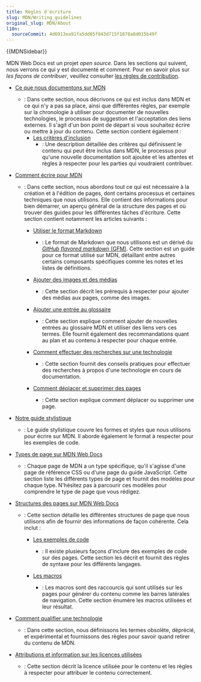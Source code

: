 ```yaml
---
title: Règles d'écriture
slug: MDN/Writing_guidelines
original_slug: MDN/About
l10n:
  sourceCommit: 4d6913ea91fa5dd65f843d715f1878a8d015b49f
---
```

{{MDNSidebar}}

MDN Web Docs est un projet <i lang="en">open source</i>. Dans les sections qui suivent, nous verrons ce qui y est documenté et comment. Pour en savoir plus sur _les façons de contribuer_, veuillez consulter [les règles de contribution](/fr/docs/MDN/Community).

- [Ce que nous documentons sur MDN](/fr/docs/MDN/Writing_guidelines/What_we_write)

  - : Dans cette section, nous décrivons ce qui est inclus dans MDN et ce qui n'y a pas sa place, ainsi que différentes règles, par exemple sur la chronologie à utiliser pour documenter de nouvelles technologies, le processus de suggestion et l'acceptation des liens externes. Il s'agit d'un bon point de départ si vous souhaitez écrire ou mettre à jour du contenu. Cette section contient également&nbsp;:
    - [Les critères d'inclusion](/fr/docs/MDN/Writing_guidelines/What_we_write/Criteria_for_inclusion)
      - : Une description détaillée des critères qui définissent le contenu qui peut être inclus dans MDN, le processus pour qu'une nouvelle documentation soit ajoutée et les attentes et règles à respecter pour les parties qui voudraient contribuer.

- [Comment écrire pour MDN](/fr/docs/MDN/Writing_guidelines/Howto)

  - : Dans cette section, nous abordons tout ce qui est nécessaire à la création et à l'édition de pages, dont certains processus et certaines techniques que nous utilisons. Elle contient des informations pour bien démarrer, un aperçu général de la structure des pages et où trouver des guides pour les différentes tâches d'écriture. Cette section contient notamment les articles suivants&nbsp;:

    - [Utiliser le format Markdown](/fr/docs/MDN/Writing_guidelines/Howto/Markdown_in_MDN)

      - : Le format de Markdown que nous utilisons est un dérivé du [<i lang="en">GitHub flavored markdown</i> (GFM)](https://github.github.com/gfm/). Cette section est un guide pour ce format utilisé sur MDN, détaillant entre autres certains composants spécifiques comme les notes et les listes de définitions.

    - [Ajouter des images et des médias](/fr/docs/MDN/Writing_guidelines/Howto/Images_media)

      - : Cette section décrit les prérequis à respecter pour ajouter des médias aux pages, comme des images.

    - [Ajouter une entrée au glossaire](/fr/docs/MDN/Writing_guidelines/Howto/Write_a_new_entry_in_the_glossary)

      - : Cette section explique comment ajouter de nouvelles entrées au glossaire MDN et utiliser des liens vers ces termes. Elle fournit également des recommandations quant au plan et au contenu à respecter pour chaque entrée.

    - [Comment effectuer des recherches sur une technologie](/fr/docs/MDN/Writing_guidelines/Howto/Research_technology)

      - : Cette section fournit des conseils pratiques pour effectuer des recherches à propos d'une technologie en cours de documentation.

    - [Comment déplacer et supprimer des pages](/fr/docs/MDN/Writing_guidelines/Howto/Creating_moving_deleting)

      - : Cette section explique comment déplacer ou supprimer une page.

- [Notre guide stylistique](/fr/docs/MDN/Writing_guidelines/Writing_style_guide)

  - : Le guide stylistique couvre les formes et styles que nous utilisons pour écrire sur MDN. Il aborde également le format à respecter pour les exemples de code.

- [Types de page sur MDN Web Docs](/fr/docs/MDN/Writing_guidelines/Page_structures/Page_types)

  - : Chaque page de MDN a un type spécifique, qu'il s'agisse d'une page de référence CSS ou d'une page du guide JavaScript. Cette section liste les différents types de page et fournit des modèles pour chaque type. N'hésitez pas à parcourir ces modèles pour comprendre le type de page que vous rédigez.

- [Structures des pages sur MDN Web Docs](/fr/docs/MDN/Writing_guidelines/Page_structures)

  - : Cette section détaille les différentes structures de page que nous utilisons afin de fournir des informations de façon cohérente. Cela inclut&nbsp;:

    - [Les exemples de code](/fr/docs/MDN/Writing_guidelines/Page_structures/Code_examples)

      - : Il existe plusieurs façons d'inclure des exemples de code sur des pages. Cette section les décrit et fournit des règles de syntaxe pour les différents langages.

    - [Les macros](/fr/docs/MDN/Writing_guidelines/Page_structures/Macros)

      - : Les macros sont des raccourcis qui sont utilisés sur les pages pour générer du contenu comme les barres latérales de navigation. Cette section énumère les macros utilisées et leur résultat.

- [Comment qualifier une technologie](/fr/docs/MDN/Writing_guidelines/Experimental_deprecated_obsolete)

  - : Dans cette section, nous définissons les termes obsolète, déprécié, et expérimental et fournissons des règles pour savoir quand retirer du contenu de MDN.

- [Attributions et information sur les licences utilisées](/fr/docs/MDN/Writing_guidelines/Attrib_copyright_license)
  - : Cette section décrit la licence utilisée pour le contenu et les règles à respecter pour attribuer le contenu correctement.
